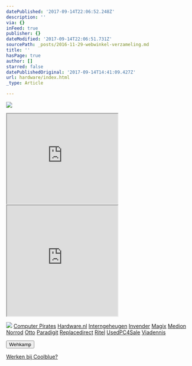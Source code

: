 ```yaml
---
datePublished: '2017-09-14T22:06:52.248Z'
description: ''
via: {}
inFeed: true
publisher: {}
dateModified: '2017-09-14T22:06:51.731Z'
sourcePath: _posts/2016-11-29-webwinkel-verzameling.md
title: ''
hasPage: true
author: []
starred: false
datePublishedOriginal: '2017-09-14T14:41:09.427Z'
url: hardware/index.html
_type: Article

---
```

![](https://the-grid-user-content.s3-us-west-2.amazonaws.com/e4f5c7a1-5645-4150-88af-80872fdd68a7.jpg)

<iframe src="https://the-grid.github.io/ed-userhtml/?g=eJyNULEOwiAU3PkKZNdHrUatlEWddXBxpIBCpLahWDXGf5dUjYmTb3nJXe5yd6y3XC-2u80Km1A6jtjnaaE4QqwJN6c5UrbFd4TjleLav1gVTIaTMaX1dd7BRtuDCRH7QuiBGLz1iAlsvN7nxIRQZwC13w_MCaSz8ghSlJHLkih2adGkIL0Wwba6Q2mSuEhNRoQzWx5w4-WvTVOdvdR_--CuQE4mwyl5J8_JjBJcVF5pnxNKgDMQMXesUFTqFheB1zJPft5bFQ" height="244" style=""></iframe>

<iframe src="https://the-grid.github.io/ed-userhtml/?g=eJy1V11vmzAUfedXMKTmLeErNB-NU3Vdp1Xquj30YX2KDNyAFWMs2xmppv33mY-stGvaVIMoCrHB555zzL0XFh8-fbu8u_9-ZaYqo0tjsT8AjpeGsZDqgcLSiMlP85dh6k-Gd8OCxCqdm27gOHx3Vk2nQJJU6bnHKeO3sbCb9cYCm6mANbJSpfjctrlYj1JmR5REGzvCmT43d_Vi6ofStyMBWJGfUM06rkv1qcnYWi5IlphSRM9hZL4VERyNY1YCkDXxplbDHFkzxzLDXMQgkOVY9nJh4xd4F0UxuohAxkRApEaMWqbCIgENsAopZpsXSJZrwjzDorzevs5wAtJmcbgi9V-VQiJIbBeEbYAyjDMb6xDDJgZniWViqiN8uft6Y6qtygXBOnDlLbLq3aiNb7ZBD0w9quXMnTOrUmMekENJiEM8ivKsHzH7AH0KUdFICRyD_ok2IEYMlH0eITc4HTsDnPGzDE3dwJvOqgFGru9PTt1qIFB12KLe1MOOC5Cy953U0CAYVlCSU9oApdDMGa9cb1XrXTWCT7zPPd23fxn0rTXUmT0kFbNelOzxO9NxSEaUKgq9FZI9_pEyvLYM7wgZsizCmhADwUWeCJxlWHOkZTXZV_fy95wjd6DQVtCBRGPfdQZrdPfjZqAnUIlz4l_om1J_a43V-gHDGaCPOR3eQlxA2JNDGl8H-_-NDl7daN2b-FbKNOdNchIWw26EJd-Vaer5_mzSStTbohhG8pV0NQVQZLF8nVOaFzryZTvA0uzCmhbnntMgAqYrN-U5YRW9pow3JvGUlx4F_viZQ3H8LoeeBunIozZohy4d2-E8b-z4TYdzvZe6W8uo7XFGxcAYkTHgKg07ybJHyA7a4OFMO2BSELjBmx7pLv0ek652HCoDOvEHarSei5C-R3V7TiCFbQKsqtHNY4I3c7xWcl0_ubCdZMZbvtQxQLWjdGLRM_I9W_WQi7IraHJl_eOEJZVP46k_Oe556h9j7veInbjR8OvQBf22Fubxg375s-uXwD_50sMa" height="300" style=""></iframe>

![](https://the-grid-user-content.s3-us-west-2.amazonaws.com/d4d8e480-281e-41f8-a31e-4427722137e0.png)
[Computer Pirates][0]
[Hardware.nl][1]
[Interngeheugen][2]
[Invender][3]
[Magix][4]
[Medion][5]
[Norrod][6]
[Otto][7]
[Paradigit][8]
[Replacedirect][9]
[Ritel][10]
[UsedPC4Sale][11]
[Viadennis][12]

<button data-role="cta" style="">Wehkamp</button>

[Werken bij Coolblue?][13]

[0]: http://www.computerpirates.com/
[1]: http://www.hardware.nl/
[2]: http://www.interngeheugen.com/tt/?tt=2902_12_133761_Interngeheugen&r=%2F
[3]: http://www.invender.nl/ttiv/index.php?tt=352_12_133761_Invender&r=%2F
[4]: http://www.magix.com/ap/tradetracker/?tt=2074_12_133761_Magix&r=%2F
[5]: http://tc.tradetracker.net/?c=3452&m=12&a=133761
[6]: http://www.norrod.nl/tt/index.aspx?tt=23396_12_133761_Norrod&r=%2F
[7]: http://www.otto.nl/
[8]: http://www.paradigit.nl/tt/index.aspx?tt=5043_12_133761_Paradigit&r=%2F
[9]: http://www.replacedirect.nl/
[10]: http://www.ritel.nl/telecom/?tt=668_12_133761_Ritel&r=%2F
[11]: http://tc.tradetracker.net/?c=20400&m=12&a=133761&r=UsedPC4sale&u=%2F
[12]: http://www.viadennis.nl/computer/?tt=15804_12_133761_Viadennis&r=%2F
[13]: http://prf.hn/click/camref:1100l3bs3/creativeref:1011l11074